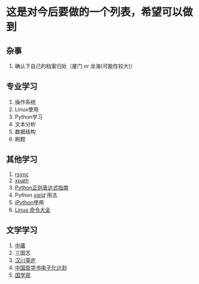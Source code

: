 # 这是对今后要做的一个列表，希望可以做到 #

## 杂事 ##
1. 确认下自己的档案归处（厦门 or 龙海(可能性较大)）

## 专业学习 ##
1. 操作系统
2. Linux使用
3. Python学习
4. 文本分析
5. 数据结构
6. 刷题

## 其他学习 ##
1. [rsync](https://rsync.samba.org/)
2. [xpath](http://www.w3school.com.cn/xpath/index.asp)
3. [Python正则表达式指南](http://www.cnblogs.com/huxi/archive/2010/07/04/1771073.html)
4. Python [_yield_](http://pyzh.readthedocs.org/en/latest/the-python-yield-keyword-explained.html) 用法
5. [iPython](http://z42.readthedocs.org/zh/latest/devtools/ipython.html)使用
6. [Linux 命令大全](http://www.runoob.com/linux/linux-command-manual.html)

## 文学学习 ##
1. [中庸 ](http://ctext.org/liji/zhong-yong/zhs)
2. 三国志 
  1. [汉川草庐](http://www.sidneyluo.net/a/a04/a04.htm) 
  2. [中国哲学书电子化计划](http://ctext.org/text.pl?node=601875&if=gb&remap=gb)
  3. [国学观](http://www.guoxue.com/shibu/24shi/sangzz/sgzzml.htm)
